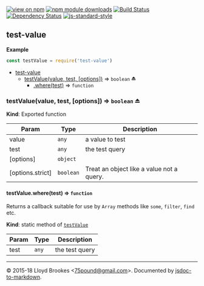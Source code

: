[![view on npm](http://img.shields.io/npm/v/test-value.svg)](https://www.npmjs.org/package/test-value)
[![npm module downloads](http://img.shields.io/npm/dt/test-value.svg)](https://www.npmjs.org/package/test-value)
[![Build Status](https://travis-ci.org/75lb/test-value.svg?branch=master)](https://travis-ci.org/75lb/test-value)
[![Dependency Status](https://david-dm.org/75lb/test-value.svg)](https://david-dm.org/75lb/test-value)
[![js-standard-style](https://img.shields.io/badge/code%20style-standard-brightgreen.svg)](https://github.com/feross/standard)

<a name="module_test-value"></a>

## test-value
**Example**
```js
const testValue = require('test-value')
```

* [test-value](#module_test-value)
    * [testValue(value, test, [options])](#exp_module_test-value--testValue) ⇒ <code>boolean</code> ⏏
        * [.where(test)](#module_test-value--testValue.where) ⇒ <code>function</code>

<a name="exp_module_test-value--testValue"></a>

### testValue(value, test, [options]) ⇒ <code>boolean</code> ⏏
**Kind**: Exported function

| Param | Type | Description |
| --- | --- | --- |
| value | <code>any</code> | a value to test |
| test | <code>any</code> | the test query |
| [options] | <code>object</code> |  |
| [options.strict] | <code>boolean</code> | Treat an object like a value not a query. |

<a name="module_test-value--testValue.where"></a>

#### testValue.where(test) ⇒ <code>function</code>
Returns a callback suitable for use by `Array` methods like `some`, `filter`, `find` etc.

**Kind**: static method of [<code>testValue</code>](#exp_module_test-value--testValue)

| Param | Type | Description |
| --- | --- | --- |
| test | <code>any</code> | the test query |


* * *

&copy; 2015-18 Lloyd Brookes \<75pound@gmail.com\>. Documented by [jsdoc-to-markdown](https://github.com/jsdoc2md/jsdoc-to-markdown).
